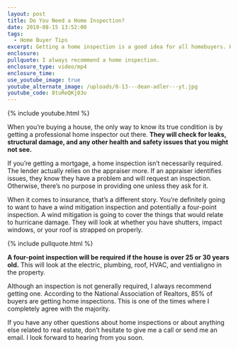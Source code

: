 ```yaml
---
layout: post
title: Do You Need a Home Inspection?
date: 2019-08-15 13:52:00
tags:
  - Home Buyer Tips
excerpt: Getting a home inspection is a good idea for all homebuyers. Here’s why.
enclosure:
pullquote: I always recommend a home inspection.
enclosure_type: video/mp4
enclosure_time:
use_youtube_image: true
youtube_alternate_image: /uploads/8-13---dean-adler---yt.jpg
youtube_code: 8tuReQKj83o
---
```


{% include youtube.html %}

When you’re buying a house, the only way to know its true condition is by getting a professional home inspector out there. **They will check for leaks, structural damage, and any other health and safety issues that you might not see.**

If you’re getting a mortgage, a home inspection isn’t necessarily required. The lender actually relies on the appraiser more. If an appraiser identifies issues, they know they have a problem and will request an inspection. Otherwise, there’s no purpose in providing one unless they ask for it.

When it comes to insurance, that’s a different story. You’re definitely going to want to have a wind mitigation inspection and potentially a four-point inspection. A wind mitigation is going to cover the things that would relate to hurricane damage. They will look at whether you have shutters, impact windows, or your roof is strapped on properly.

{% include pullquote.html %}

**A four-point inspection will be required if the house is over 25 or 30 years old.** This will look at the electric, plumbing, roof, HVAC, and ventialigno in the property.

Although an inspection is not generally required, I always recommend getting one. According to the National Association of Realtors, 85% of buyers are getting home inspections. This is one of the times where I completely agree with the majority.

If you have any other questions about home inspections or about anything else related to real estate, don’t hesitate to give me a call or send me an email. I look forward to hearing from you soon.